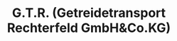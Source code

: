 ---
title: "G.T.R. (Getreidetransport Rechterfeld GmbH&Co.KG)"
url: /visbek/g-t-r-getreidetransport-rechterfeld-gmbhundco-kg/
shop: Autowerkstatt
---